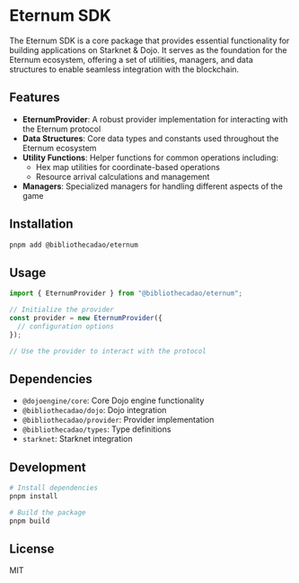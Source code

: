 # Eternum SDK

The Eternum SDK is a core package that provides essential functionality for building applications on Starknet & Dojo. It
serves as the foundation for the Eternum ecosystem, offering a set of utilities, managers, and data structures to enable
seamless integration with the blockchain.

## Features

- **EternumProvider**: A robust provider implementation for interacting with the Eternum protocol
- **Data Structures**: Core data types and constants used throughout the Eternum ecosystem
- **Utility Functions**: Helper functions for common operations including:
  - Hex map utilities for coordinate-based operations
  - Resource arrival calculations and management
- **Managers**: Specialized managers for handling different aspects of the game

## Installation

```bash
pnpm add @bibliothecadao/eternum
```

## Usage

```typescript
import { EternumProvider } from "@bibliothecadao/eternum";

// Initialize the provider
const provider = new EternumProvider({
  // configuration options
});

// Use the provider to interact with the protocol
```

## Dependencies

- `@dojoengine/core`: Core Dojo engine functionality
- `@bibliothecadao/dojo`: Dojo integration
- `@bibliothecadao/provider`: Provider implementation
- `@bibliothecadao/types`: Type definitions
- `starknet`: Starknet integration

## Development

```bash
# Install dependencies
pnpm install

# Build the package
pnpm build
```

## License

MIT
